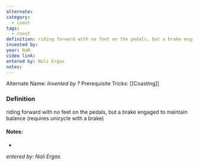 ```yaml
---
alternate: 
category:
  - coast
tags:
  - coast
definition: riding forward with no feet on the pedals, but a brake engaged to maintain balance (requires unicycle with a brake)
invented by: 
year: NaN
video link: 
entered by: Noli Ergas
notes: 
---
```

Alternate Name: 
*Invented by ?*
Prerequisite Tricks: [[Coasting]]

### Definition
riding forward with no feet on the pedals, but a brake engaged to maintain balance (requires unicycle with a brake)


#### Notes:
- 
*entered by: Noli Ergas*
